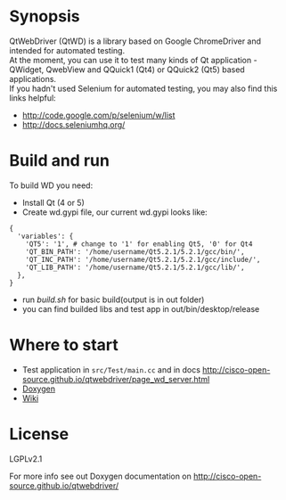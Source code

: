 # Synopsis
QtWebDriver (QtWD) is a library based on Google ChromeDriver and intended for automated testing.  
At the moment, you can use it to test many kinds of Qt application - QWidget, QwebView and QQuick1 (Qt4) or QQuick2 (Qt5) based applications.  
If you hadn't used Selenium for automated testing, you may also find this links helpful:
* http://code.google.com/p/selenium/w/list
* http://docs.seleniumhq.org/  

# Build and run
To build WD you need:
* Install Qt (4 or 5)
* Create wd.gypi file, our current wd.gypi looks like: 
```
{
  'variables': {
    'QT5': '1', # change to '1' for enabling Qt5, '0' for Qt4
    'QT_BIN_PATH': '/home/username/Qt5.2.1/5.2.1/gcc/bin/',
    'QT_INC_PATH': '/home/username/Qt5.2.1/5.2.1/gcc/include/',
    'QT_LIB_PATH': '/home/username/Qt5.2.1/5.2.1/gcc/lib/',
  },
}

```
* run *build.sh* for basic build(output is in out folder)
* you can find builded libs and test app in out/bin/desktop/release

# Where to start
* Test application in `src/Test/main.cc` and in docs http://cisco-open-source.github.io/qtwebdriver/page_wd_server.html   
* [Doxygen](http://cisco-open-source.github.io/qtwebdriver/)  
* [Wiki](https://github.com/cisco-open-source/qtwebdriver/wiki)  

# License
LGPLv2.1 

For more info see out Doxygen documentation on http://cisco-open-source.github.io/qtwebdriver/
